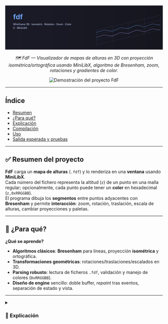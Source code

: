 <!-- ===================== BANNER ===================== -->
<p align="center">
  <img src="https://raw.githubusercontent.com/NanoHtz/Assets/main/fdf/banner.svg" alt="Philosophers banner">
</p>

<p align="center"><i>🗺️ FdF — Visualizador de mapas de alturas en 3D con proyección isométrica/ortográfica usando MiniLibX, algoritmo de Bresenham, zoom, rotaciones y gradientes de color.</i></p>

<p align="center">
    <img src="https://github.com/NanoHtz/Assets/blob/main/fdf/fdf.gif?raw=1"
       alt="Demostración del proyecto FdF" width="800">
</p>

---

## Índice
- [Resumen](#resumen)
- [¿Para qué?](#para-que)
- [Explicación](#explicacion)
- [Compilación](#compilacion)
- [Uso](#uso)
- [Salida esperada y pruebas](#salida)

---
<a id="resumen"></a>
## ✅ Resumen del proyecto<br>

**FdF** carga un **mapa de alturas** (`.fdf`) y lo renderiza en una **ventana** usando **MiniLibX**.  
Cada número del fichero representa la altitud (`z`) de un punto en una malla regular; opcionalmente, cada punto puede tener un **color** en hexadecimal (`z,0xRRGGBB`).  
El programa dibuja los **segmentos** entre puntos adyacentes con **Bresenham** y permite **interacción**: zoom, rotación, traslación, escala de alturas, cambiar proyecciones y paletas.

---

<a id="para-que"></a>
## 🧩 ¿Para qué?

**¿Qué se aprende?**
- **Algoritmos clásicos**: **Bresenham** para líneas, proyección **isométrica** y ortográfica.
- **Transformaciones geométricas**: rotaciones/traslaciones/escalados en 3D.
- **Parsing robusto**: lectura de ficheros `.fdf`, validación y manejo de colores (`0xRRGGBB`).
- **Diseño de engine** sencillo: doble buffer, *repaint* tras eventos, separación de estado y vista.

---

<a id="explicacion"></a>
<details>
  <summary><h3>📝 Explicación</h3></summary>
